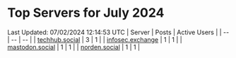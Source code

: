# Top Servers for July 2024
Last Updated: 07/02/2024 12:14:53 UTC
| Server | Posts | Active Users |
| -- | -- | -- |
| [techhub.social](https://techhub.social/tags/PowerShell) | 3 | 1 |
| [infosec.exchange](https://infosec.exchange/tags/PowerShell) | 1 | 1 |
| [mastodon.social](https://mastodon.social/tags/PowerShell) | 1 | 1 |
| [norden.social](https://norden.social/tags/PowerShell) | 1 | 1 |
